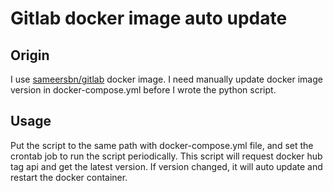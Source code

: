 # Gitlab docker image auto update

## Origin

I use [sameersbn/gitlab](https://hub.docker.com/r/sameersbn/gitlab/) docker image. I need manually update docker image version in docker-compose.yml before I wrote the python script.

## Usage

Put the script to the same path with docker-compose.yml file, and set the crontab job to run the script periodically. This script will request docker hub tag api and get the latest version. If version changed, it will auto update and restart the docker container.
